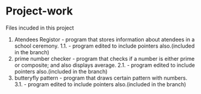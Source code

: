 # Project-work
Files incuded in this project
  1. Atendees Registor - program that stores information about
      atendees in a school ceremony.
          1.1. - program edited to include pointers also.(included in the branch)
  2. prime number checker - program that checks if a number is 
      either prime or composite; and also displays average.
          2.1.  - program edited to include pointers also.(included in the branch)
  3. butteryfly pattern - program that draws certain pattern with numbers.
          3.1.  - program edited to include pointers also.(included in the branch)
          
